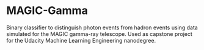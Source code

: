 # MAGIC-Gamma
Binary classifier to distinguish photon events from hadron events using data simulated for the MAGIC gamma-ray telescope. Used as capstone project for the Udacity Machine Learning Engineering nanodegree.
